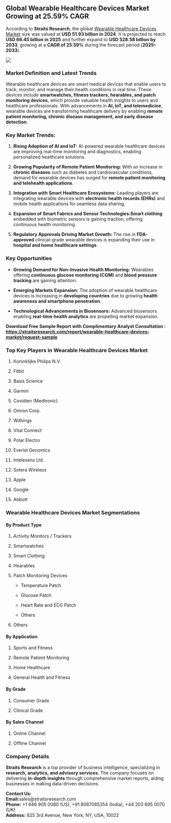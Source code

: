 <h2 data-pm-slice="">Global Wearable Healthcare Devices Market Growing at 25.59% CAGR</h2>
<p data-pm-slice="">According to <strong>Straits Research</strong>, the global <a href="https://straitsresearch.com/report/wearable-healthcare-devices-market/">Wearable Healthcare Devices Market</a>&nbsp;size was valued at <strong>USD 51.93 billion in 2024</strong>. It is projected to reach <strong>USD 66.45 billion in 2025</strong> and further expand to <strong>USD 528.58 billion by 2033</strong>, growing at a <strong>CAGR of 25.59%</strong> during the forecast period (<strong>2025&ndash;2033</strong>).</p>
<img src="https://blogger.googleusercontent.com/img/b/R29vZ2xl/AVvXsEix1cAtWqGTn9Rsjgsy8qa5wevqODE5X0M0cKvXMAfYwCIiJKD0CHdJe40ws3RtoiGSeRCKKnyZFHkeeeFX-zVKS9nK7En3QG2-u0l-Y4mj-7tB2vY3IsSaLzMa8exup13rl8InBO-hyNcD-jNoXxumuT3t-icNm4AHEfcrf3UHQXPTEjD_MVmGVSmG/s700/10.jpg">
<h3><strong>Market Definition and Latest Trends</strong></h3>
<p>Wearable healthcare devices are smart medical devices that enable users to track, monitor, and manage their health conditions in real time. These devices include <strong>smartwatches, fitness trackers, hearables, and patch monitoring devices</strong>, which provide valuable health insights to users and healthcare professionals. With advancements in <strong>AI, IoT, and telemedicine</strong>, wearable devices are transforming healthcare delivery by enabling <strong>remote patient monitoring, chronic disease management, and early disease detection</strong>.</p>
<h3><strong>Key Market Trends:</strong></h3>
<ol start="" data-spread="">
<li>
<p><strong>Rising Adoption of AI and IoT:</strong> AI-powered wearable healthcare devices are improving real-time monitoring and diagnostics, enabling personalized healthcare solutions.</p>
</li>
<li>
<p><strong>Growing Popularity of Remote Patient Monitoring:</strong> With an increase in <strong>chronic diseases</strong> such as diabetes and cardiovascular conditions, demand for wearable devices has surged for <strong>remote patient monitoring and telehealth applications</strong>.</p>
</li>
<li>
<p><strong>Integration with Smart Healthcare Ecosystems:</strong> Leading players are integrating wearable devices with <strong>electronic health records (EHRs)</strong> and mobile health applications for seamless data sharing.</p>
</li>
<li>
<p><strong>Expansion of Smart Fabrics and Sensor Technologies:</strong><strong>Smart clothing</strong> embedded with biometric sensors is gaining traction, offering continuous health monitoring.</p>
</li>
<li>
<p><strong>Regulatory Approvals Driving Market Growth:</strong> The rise in <strong>FDA-approved</strong> clinical-grade wearable devices is expanding their use in <strong>hospital and home healthcare settings</strong>.</p>
</li>
</ol>
<h3><strong>Key Opportunities</strong></h3>
<ul data-spread="">
<li>
<p><strong>Growing Demand for Non-Invasive Health Monitoring:</strong> Wearables offering <strong>continuous glucose monitoring (CGM)</strong> and <strong>blood pressure tracking</strong> are gaining attention.</p>
</li>
<li>
<p><strong>Emerging Markets Expansion:</strong> The adoption of wearable healthcare devices is increasing in <strong>developing countries</strong> due to growing <strong>health awareness and smartphone penetration</strong>.</p>
</li>
<li>
<p><strong>Technological Advancements in Biosensors:</strong> Advanced biosensors enabling <strong>real-time health analytics</strong> are propelling market expansion.</p>
</li>
</ul>
<p><strong>Download Free Sample Report with&nbsp;Complimentary Analyst Consultation : <a href="https://straitsresearch.com/report/wearable-healthcare-devices-market/request-sample">https://straitsresearch.com/report/wearable-healthcare-devices-market/request-sample</a><br /></strong></p>
<h3><strong>Top Key Players in Wearable Healthcare Devices Market</strong></h3>
<ol start="" data-spread="">
<li>
<p>Koninklijke Philips N.V.</p>
</li>
<li>
<p>Fitbit</p>
</li>
<li>
<p>Basis Science</p>
</li>
<li>
<p>Garmin</p>
</li>
<li>
<p>Covidien (Medtronic)</p>
</li>
<li>
<p>Omron Corp.</p>
</li>
<li>
<p>Withings</p>
</li>
<li>
<p>Vital Connect</p>
</li>
<li>
<p>Polar Electro</p>
</li>
<li>
<p>Everist Genomics</p>
</li>
<li>
<p>Intelesens Ltd.</p>
</li>
<li>
<p>Sotera Wireless</p>
</li>
<li>
<p>Apple</p>
</li>
<li>
<p>Google</p>
</li>
<li>
<p>Abbott</p>
</li>
</ol>
<h3><strong>Wearable Healthcare Devices Market Segmentations</strong></h3>
<h4><strong>By Product Type</strong></h4>
<ol start="" data-spread="">
<li>
<p>Activity Monitors / Trackers</p>
</li>
<li>
<p>Smartwatches</p>
</li>
<li>
<p>Smart Clothing</p>
</li>
<li>
<p>Hearables</p>
</li>
<li>
<p>Patch Monitoring Devices</p>
<ul data-spread="">
<li>
<p>Temperature Patch</p>
</li>
<li>
<p>Glucose Patch</p>
</li>
<li>
<p>Heart Rate and ECG Patch</p>
</li>
<li>
<p>Others</p>
</li>
</ul>
</li>
<li>
<p>Others</p>
</li>
</ol>
<h4><strong>By Application</strong></h4>
<ol start="" data-spread="">
<li>
<p>Sports and Fitness</p>
</li>
<li>
<p>Remote Patient Monitoring</p>
</li>
<li>
<p>Home Healthcare</p>
</li>
<li>
<p>General Health and Fitness</p>
</li>
</ol>
<h4><strong>By Grade</strong></h4>
<ol start="" data-spread="">
<li>
<p>Consumer Grade</p>
</li>
<li>
<p>Clinical Grade</p>
</li>
</ol>
<h4><strong>By Sales Channel</strong></h4>
<ol start="" data-spread="">
<li>
<p>Online Channel</p>
</li>
<li>
<p>Offline Channel</p>
</li>
</ol>
<h3><strong>Company Details</strong></h3>
<p><strong>Straits Research</strong> is a top provider of business intelligence, specializing in <strong>research, analytics, and advisory services</strong>. The company focuses on delivering <strong>in-depth insights</strong> through comprehensive market reports, aiding businesses in making data-driven decisions.</p>
<p><strong>Contact Us:</strong><br /><strong>Email:</strong><a>sales@straitsresearch.com</a><br /><strong>Phone:</strong> +1 646 905 0080 (US), +91 8087085354 (India), +44 203 695 0070 (UK)<br /><strong>Address:</strong> 825 3rd Avenue, New York, NY, USA, 10022</p>
